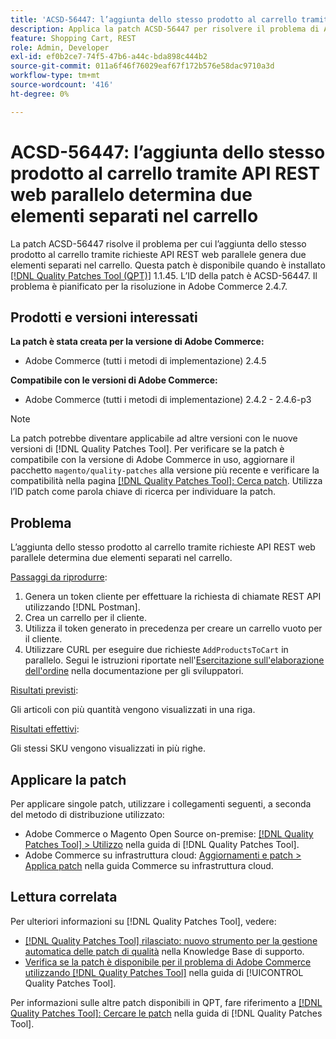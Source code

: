 ```yaml
---
title: 'ACSD-56447: l’aggiunta dello stesso prodotto al carrello tramite API REST web parallelo determina due elementi separati nel carrello'
description: Applica la patch ACSD-56447 per risolvere il problema di Adobe Commerce, in cui l’aggiunta dello stesso prodotto al carrello tramite richieste API REST web parallele genera due elementi separati nel carrello.
feature: Shopping Cart, REST
role: Admin, Developer
exl-id: ef0b2ce7-74f5-47b6-a44c-bda898c444b2
source-git-commit: 011a6f46f76029eaf67f172b576e58dac9710a3d
workflow-type: tm+mt
source-wordcount: '416'
ht-degree: 0%

---
```


# ACSD-56447: l’aggiunta dello stesso prodotto al carrello tramite API REST web parallelo determina due elementi separati nel carrello

La patch ACSD-56447 risolve il problema per cui l’aggiunta dello stesso prodotto al carrello tramite richieste API REST web parallele genera due elementi separati nel carrello. Questa patch è disponibile quando è installato [[!DNL Quality Patches Tool (QPT)]](https://experienceleague.adobe.com/en/docs/commerce-operations/tools/quality-patches-tool/quality-patches-tool-to-self-serve-quality-patches) 1.1.45. L’ID della patch è ACSD-56447. Il problema è pianificato per la risoluzione in Adobe Commerce 2.4.7.

## Prodotti e versioni interessati

**La patch è stata creata per la versione di Adobe Commerce:**

* Adobe Commerce (tutti i metodi di implementazione) 2.4.5

**Compatibile con le versioni di Adobe Commerce:**

* Adobe Commerce (tutti i metodi di implementazione) 2.4.2 - 2.4.6-p3

>[!NOTE]
>
>La patch potrebbe diventare applicabile ad altre versioni con le nuove versioni di [!DNL Quality Patches Tool]. Per verificare se la patch è compatibile con la versione di Adobe Commerce in uso, aggiornare il pacchetto `magento/quality-patches` alla versione più recente e verificare la compatibilità nella pagina [[!DNL Quality Patches Tool]: Cerca patch](https://experienceleague.adobe.com/tools/commerce-quality-patches/index.html). Utilizza l’ID patch come parola chiave di ricerca per individuare la patch.

## Problema

L’aggiunta dello stesso prodotto al carrello tramite richieste API REST web parallele determina due elementi separati nel carrello.

<u>Passaggi da riprodurre</u>:

1. Genera un token cliente per effettuare la richiesta di chiamate REST API utilizzando [!DNL Postman].
1. Crea un carrello per il cliente.
1. Utilizza il token generato in precedenza per creare un carrello vuoto per il cliente.
1. Utilizzare CURL per eseguire due richieste `AddProductsToCart` in parallelo. Segui le istruzioni riportate nell&#39;[Esercitazione sull&#39;elaborazione dell&#39;ordine](https://developer.adobe.com/commerce/webapi/rest/tutorials/orders/) nella documentazione per gli sviluppatori.

<u>Risultati previsti</u>:

Gli articoli con più quantità vengono visualizzati in una riga.

<u>Risultati effettivi</u>:

Gli stessi SKU vengono visualizzati in più righe.

## Applicare la patch

Per applicare singole patch, utilizzare i collegamenti seguenti, a seconda del metodo di distribuzione utilizzato:

* Adobe Commerce o Magento Open Source on-premise: [[!DNL Quality Patches Tool] > Utilizzo](/help/tools/quality-patches-tool/usage.md) nella guida di [!DNL Quality Patches Tool].
* Adobe Commerce su infrastruttura cloud: [Aggiornamenti e patch > Applica patch](https://experienceleague.adobe.com/docs/commerce-cloud-service/user-guide/develop/upgrade/apply-patches.html) nella guida Commerce su infrastruttura cloud.

## Lettura correlata

Per ulteriori informazioni su [!DNL Quality Patches Tool], vedere:

* [[!DNL Quality Patches Tool] rilasciato: nuovo strumento per la gestione automatica delle patch di qualità](https://experienceleague.adobe.com/en/docs/commerce-operations/tools/quality-patches-tool/quality-patches-tool-to-self-serve-quality-patches) nella Knowledge Base di supporto.
* [Verifica se la patch è disponibile per il problema di Adobe Commerce utilizzando  [!DNL Quality Patches Tool]](/help/tools/quality-patches-tool/patches-available-in-qpt/check-patch-for-magento-issue-with-magento-quality-patches.md) nella guida di [!UICONTROL Quality Patches Tool].


Per informazioni sulle altre patch disponibili in QPT, fare riferimento a [[!DNL Quality Patches Tool]: Cercare le patch](https://experienceleague.adobe.com/tools/commerce-quality-patches/index.html) nella guida di [!DNL Quality Patches Tool].
